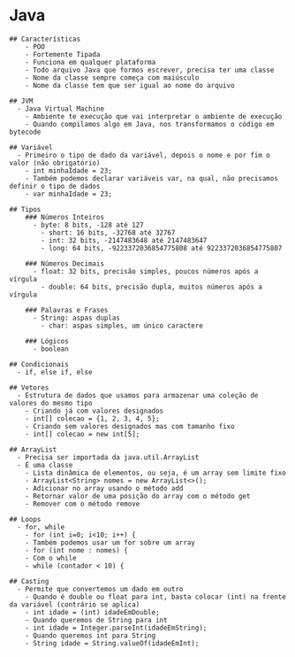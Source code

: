 # Java
  
	## Características
		- POO
		- Fortemente Tipada
		- Funciona em qualquer plataforma
		- Todo arquivo Java que formos escrever, precisa ter uma classe
		- Nome da classe sempre começa com maiúsculo
		- Nome da classe tem que ser igual ao nome do arquivo
		
	## JVM
	  - Java Virtual Machine
		- Ambiente te execução que vai interpretar o ambiente de execução
		- Quando compilamos algo em Java, nos transformamos o código em bytecode
		
	## Variável
	  - Primeiro o tipo de dado da variável, depois o nome e por fim o valor (não obrigatório)
		- int minhaIdade = 23;
		- Também podemos declarar variáveis var, na qual, não precisamos definir o tipo de dados
		- var minhaIdade = 23;
		
	## Tipos
		### Números Inteiros
		  - byte: 8 bits, -128 até 127
			- short: 16 bits, -32768 até 32767
			- int: 32 bits, -2147483648 até 2147483647
			- long: 64 bits, -9223372036854775808 até 9223372036854775807
			
		### Números Decimais
		  - float: 32 bits, precisão simples, poucos números após a vírgula
			- double: 64 bits, precisão dupla, muitos números após a vírgula
			
		### Palavras e Frases
		  - String: aspas duplas
			- char: aspas simples, um único caractere
			
		### Lógicos
		  - boolean
			
	## Condicionais
	  - if, else if, else
		
	## Vetores
	  - Estrutura de dados que usamos para armazenar uma coleção de valores do mesmo tipo
		- Criando já com valores designados
		- int[] colecao = {1, 2, 3, 4, 5};
		- Criando sem valores designados mas com tamanho fixo
		- int[] colecao = new int[5];
		
	## ArrayList
	  - Precisa ser importada da java.util.ArrayList
	  - É uma classe
		- Lista dinâmica de elementos, ou seja, é um array sem limite fixo
		- ArrayList<String> nomes = new ArrayList<>();
		- Adicionar no array usando o método add
		- Retornar valor de uma posição do array com o método get
		- Remover com o método remove
		
	## Loops
	  - for, while
		- for (int i=0; i<10; i++) {
		- Também podemos usar um for sobre um array
		- for (int nome : nomes) { 
		- Com o while
		- while (contador < 10) {
		
	## Casting
	  - Permite que convertemos um dado em outro
		- Quando é double ou float para int, basta colocar (int) na frente da variável (contrário se aplica)
		- int idade = (int) idadeEmDouble;
		- Quando queremos de String para int
		- int idade = Integer.parseInt(idadeEmString);
		- Quando queremos int para String
		- String idade = String.valueOf(idadeEmInt);